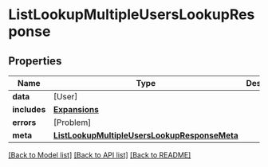 # ListLookupMultipleUsersLookupResponse

## Properties
Name | Type | Description | Notes
------------ | ------------- | ------------- | -------------
**data** | [User] |  | [optional] 
**includes** | [**Expansions**](Expansions.md) |  | [optional] 
**errors** | [Problem] |  | [optional] 
**meta** | [**ListLookupMultipleUsersLookupResponseMeta**](ListLookupMultipleUsersLookupResponseMeta.md) |  | [optional] 

[[Back to Model list]](../README.md#documentation-for-models) [[Back to API list]](../README.md#documentation-for-api-endpoints) [[Back to README]](../README.md)



